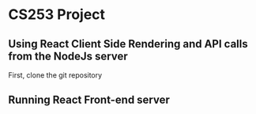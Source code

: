 # CS253 Project

## Using React Client Side Rendering and API calls from the NodeJs server

First, clone the git repository
>

## Running React Front-end server 

